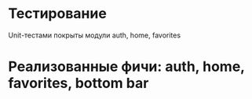 # Тестирование
Unit-тестами покрыты модули auth, home, favorites

# Реализованные фичи: auth, home, favorites, bottom bar
